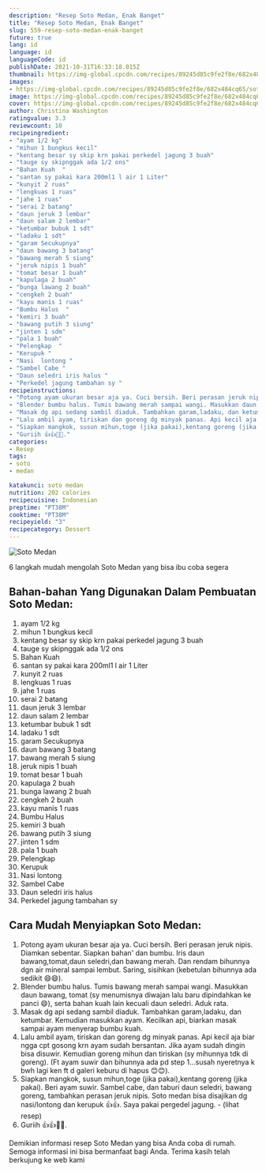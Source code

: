 ```yaml
---
description: "Resep Soto Medan, Enak Banget"
title: "Resep Soto Medan, Enak Banget"
slug: 559-resep-soto-medan-enak-banget
future: true
lang: id
language: id
languageCode: id
publishDate: 2021-10-31T16:33:18.015Z 
thumbnail: https://img-global.cpcdn.com/recipes/89245d85c9fe2f8e/682x484cq65/soto-medan-foto-resep-utama.png
images:
- https://img-global.cpcdn.com/recipes/89245d85c9fe2f8e/682x484cq65/soto-medan-foto-resep-utama.png
image: https://img-global.cpcdn.com/recipes/89245d85c9fe2f8e/682x484cq65/soto-medan-foto-resep-utama.png
cover: https://img-global.cpcdn.com/recipes/89245d85c9fe2f8e/682x484cq65/soto-medan-foto-resep-utama.png
author: Christina Washington
ratingvalue: 3.3
reviewcount: 10
recipeingredient:
- "ayam 1/2 kg"
- "mihun 1 bungkus kecil"
- "kentang besar sy skip krn pakai perkedel jagung 3 buah"
- "tauge sy skipnggak ada 1/2 ons"
- "Bahan Kuah  "
- "santan sy pakai kara 200ml1 l air 1 Liter"
- "kunyit 2 ruas"
- "lengkuas 1 ruas"
- "jahe 1 ruas"
- "serai 2 batang"
- "daun jeruk 3 lembar"
- "daun salam 2 lembar"
- "ketumbar bubuk 1 sdt"
- "ladaku 1 sdt"
- "garam Secukupnya"
- "daun bawang 3 batang"
- "bawang merah 5 siung"
- "jeruk nipis 1 buah"
- "tomat besar 1 buah"
- "kapulaga 2 buah"
- "bunga lawang 2 buah"
- "cengkeh 2 buah"
- "kayu manis 1 ruas"
- "Bumbu Halus  "
- "kemiri 3 buah"
- "bawang putih 3 siung"
- "jinten 1 sdm"
- "pala 1 buah"
- "Pelengkap  "
- "Kerupuk "
- "Nasi  lontong "
- "Sambel Cabe "
- "Daun seledri iris halus "
- "Perkedel jagung tambahan sy "
recipeinstructions:
- "Potong ayam ukuran besar aja ya. Cuci bersih. Beri perasan jeruk nipis. Diamkan sebentar. Siapkan bahan&#39; dan bumbu. Iris daun bawang,tomat,daun seledri,dan bawang merah. Dan rendam bihunnya dgn air mineral sampai lembut. Saring, sisihkan (kebetulan bihunnya ada sedikit 😄😄)."
- "Blender bumbu halus. Tumis bawang merah sampai wangi. Masukkan daun bawang, tomat (sy menumisnya diwajan lalu baru dipindahkan ke panci 😄), serta bahan kuah lain kecuali daun seledri. Aduk rata."
- "Masak dg api sedang sambil diaduk. Tambahkan garam,ladaku, dan ketumbar. Kemudian masukkan ayam. Kecilkan api, biarkan masak sampai ayam menyerap bumbu kuah."
- "Lalu ambil ayam, tiriskan dan goreng dg minyak panas. Api kecil aja biar ngga cpt gosong krn ayam sudah bersantan. Jika ayam sudah dingin bisa disuwir. Kemudian goreng mihun dan tiriskan (sy mihunnya tdk di goreng). (Ft ayam suwir dan bihunnya ada pd step 1...susah nyeretnya k bwh lagi ken ft d galeri keburu di hapus 😊😊)."
- "Siapkan mangkok, susun mihun,toge (jika pakai),kentang goreng (jika pakai). Beri ayam suwir. Sambel cabe, dan taburi daun seledri, bawang goreng, tambahkan perasan jeruk nipis. Soto medan bisa disajikan dg nasi/lontong dan kerupuk 👍👍. Saya pakai pergedel jagung.           (lihat resep)"
- "Guriih 👍👍💖💖."
categories:
- Resep
tags:
- soto
- medan

katakunci: soto medan 
nutrition: 202 calories
recipecuisine: Indonesian
preptime: "PT38M"
cooktime: "PT38M"
recipeyield: "3"
recipecategory: Dessert
---
```



![Soto Medan](https://img-global.cpcdn.com/recipes/89245d85c9fe2f8e/682x484cq65/soto-medan-foto-resep-utama.png)

6 langkah mudah mengolah  Soto Medan yang bisa ibu coba segera

<!--inarticleads1-->

## Bahan-bahan Yang Digunakan Dalam Pembuatan Soto Medan:

1. ayam 1/2 kg
1. mihun 1 bungkus kecil
1. kentang besar sy skip krn pakai perkedel jagung 3 buah
1. tauge sy skipnggak ada 1/2 ons
1. Bahan Kuah  
1. santan sy pakai kara 200ml1 l air 1 Liter
1. kunyit 2 ruas
1. lengkuas 1 ruas
1. jahe 1 ruas
1. serai 2 batang
1. daun jeruk 3 lembar
1. daun salam 2 lembar
1. ketumbar bubuk 1 sdt
1. ladaku 1 sdt
1. garam Secukupnya
1. daun bawang 3 batang
1. bawang merah 5 siung
1. jeruk nipis 1 buah
1. tomat besar 1 buah
1. kapulaga 2 buah
1. bunga lawang 2 buah
1. cengkeh 2 buah
1. kayu manis 1 ruas
1. Bumbu Halus  
1. kemiri 3 buah
1. bawang putih 3 siung
1. jinten 1 sdm
1. pala 1 buah
1. Pelengkap  
1. Kerupuk 
1. Nasi  lontong 
1. Sambel Cabe 
1. Daun seledri iris halus 
1. Perkedel jagung tambahan sy 



<!--inarticleads2-->

## Cara Mudah Menyiapkan Soto Medan:

1. Potong ayam ukuran besar aja ya. Cuci bersih. Beri perasan jeruk nipis. Diamkan sebentar. Siapkan bahan&#39; dan bumbu. Iris daun bawang,tomat,daun seledri,dan bawang merah. Dan rendam bihunnya dgn air mineral sampai lembut. Saring, sisihkan (kebetulan bihunnya ada sedikit 😄😄).
1. Blender bumbu halus. Tumis bawang merah sampai wangi. Masukkan daun bawang, tomat (sy menumisnya diwajan lalu baru dipindahkan ke panci 😄), serta bahan kuah lain kecuali daun seledri. Aduk rata.
1. Masak dg api sedang sambil diaduk. Tambahkan garam,ladaku, dan ketumbar. Kemudian masukkan ayam. Kecilkan api, biarkan masak sampai ayam menyerap bumbu kuah.
1. Lalu ambil ayam, tiriskan dan goreng dg minyak panas. Api kecil aja biar ngga cpt gosong krn ayam sudah bersantan. Jika ayam sudah dingin bisa disuwir. Kemudian goreng mihun dan tiriskan (sy mihunnya tdk di goreng). (Ft ayam suwir dan bihunnya ada pd step 1...susah nyeretnya k bwh lagi ken ft d galeri keburu di hapus 😊😊).
1. Siapkan mangkok, susun mihun,toge (jika pakai),kentang goreng (jika pakai). Beri ayam suwir. Sambel cabe, dan taburi daun seledri, bawang goreng, tambahkan perasan jeruk nipis. Soto medan bisa disajikan dg nasi/lontong dan kerupuk 👍👍. Saya pakai pergedel jagung. -           (lihat resep)
1. Guriih 👍👍💖💖.




Demikian informasi  resep Soto Medan   yang bisa Anda coba di rumah. Semoga informasi ini bisa bermanfaat bagi Anda. Terima kasih telah berkujung ke web kami
